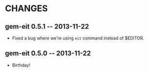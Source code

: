 # CHANGES

## gem-eit 0.5.1 -- 2013-11-22

* Fixed a bug where we're using `eit` command instead of $EDITOR.

## gem-eit 0.5.0 -- 2013-11-22

* Birthday!

